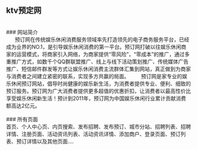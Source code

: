 ## ktv预定网
<br>
### 网站简介
<br>
&nbsp;&nbsp;&nbsp;&nbsp;&nbsp;&nbsp;预订网在传统娱乐休闲消费服务领域率先打造领先的电子商务服务平台，已经成为业界的NO.1，是引导娱乐休闲消费的第一平台。预订网打破以往娱乐休闲商家的运营模式，将商家引入网络，为商家提供“零风险”，“零成本”的推广，通过多重推广方式，如数千个QQ群联盟推广、线上与线下活动策划推广、传统媒体广告推广、短信邮件群发等方式让娱乐休闲消费主流群体汇集到网站，真正做到为商家与消费者之间建立紧密的联系，实现多方共赢的局面。 　　预订网是家专业的娱乐休闲预订网站，倡导时尚健康的娱乐新生活，为消费者提供专业、便利、细致的预订服务。预订网为广大消费者提供更多超值的优惠折扣，让消费者以最高性价比享受娱乐休闲新生活！预计到2011年，预订网为中国娱乐休闲行业累计贡献消费额高达2亿元。
<br>
<br>
### 所有页面
<br>
首页、个人中心页、内页搜索、发布招聘、发布预订、城市分站、招聘列表、招聘详情、注册页面、活动资讯列表、活动资讯详情、添加商户、登录页面、预订列表、预订详情以及其他页面....
<br>
<br>
